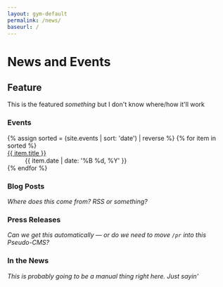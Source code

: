 ```yaml
---
layout: gym-default
permalink: /news/
baseurl: /
---
```


# News and Events

## Feature

This is the featured _something_ but I don't know where/how it'll work

### Events

<dl>
    {% assign sorted = (site.events | sort: 'date') | reverse %}
    {% for item in sorted %}
    <dt><a href="{{ site.baseurl }}{{ item.url }}">{{ item.title }}</a></dt>
    <dd>{{ item.date  | date: '%B %d, %Y' }}</dd>
    {% endfor %}
</dl>


### Blog Posts

_Where does this come from? RSS or something?_

### Press Releases

_Can we get this automatically — or do we need to move `/pr` into this Pseudo-CMS?_

### In the News

_This is probably going to be a manual thing right here. Just sayin'_
